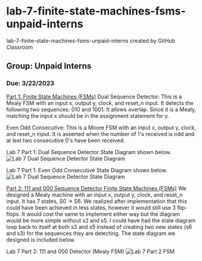 # lab-7-finite-state-machines-fsms-unpaid-interns
lab-7-finite-state-machines-fsms-unpaid-interns created by GitHub Classroom
## Group: Unpaid Interns
### Due: 3/22/2023

<ins>Part 1: Finite State Machines (FSMs)</ins>
Dual Sequence Detector: This is a Mealy FSM with an input x, output y, clock, and reset_n input. It detects the following two sequences: 010 and 1001. It allows overlap. Since it is a Mealy, matching the input x should be in the assignment statement for y. 

Even Odd Consecutive: This is a Moore FSM with an input x, output y, clock, and reset_n input. It is asserted when the number of 1's received is odd and at lest two consecutive 0's have been received.

Lab 7 Part 1: Dual Sequence Detector State Diagram shown below.
![Lab 7 Dual Sequence Detector State Diagram](https://github.com/Spring-2023-Classes/lab-7-finite-state-machines-fsms-unpaid-interns/blob/main/Lab7_p1/dual_sequence_lab7_part1.png)

Lab 7 Part 1: Even Odd Consecutive State Diagram shown below.
![Lab 7 Dual Sequence Detector State Diagram](https://github.com/Spring-2023-Classes/lab-7-finite-state-machines-fsms-unpaid-interns/blob/main/Lab7_p1/Even_odd_lab7_part1.png)

<ins>Part 2: 111 and 000 Sequence Detector Finite State Machines (FSMs)</ins>
We designed a Mealy machine with an input x, output y, clock, and reset_n input. It has 7 states, S0 -> S6. We realized after implementation that this could have been achieved in less states, however it would still use 3 flip-flops. It would cost the same to implement either way but the diagram would be more simple without s2 and s5. I could have had the state diagram loop back to itself at both s3 and s5 instead of creating two new states (s6 and s3) for the sequences they are detecting. The state diagram we designed is included below.

Lab 7 Part 2: 111 and 000 Detector (Mealy FSM)
![Lab 7 Part 2 FSM](https://github.com/Spring-2023-Classes/lab-7-finite-state-machines-fsms-unpaid-interns/blob/main/Lab7_p2/lab7_part2_state_diagram.jpg)



